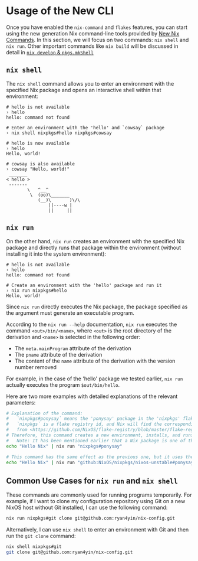 # Usage of the New CLI

Once you have enabled the `nix-command` and `flakes` features, you can start using the new
generation Nix command-line tools provided by [New Nix Commands][New Nix Commands]. In
this section, we will focus on two commands: `nix shell` and `nix run`. Other important
commands like `nix build` will be discussed in detail in
[`nix develop` & `pkgs.mkShell`](/development/intro.md)

## `nix shell`

The `nix shell` command allows you to enter an environment with the specified Nix package
and opens an interactive shell within that environment:

```shell
# hello is not available
› hello
hello: command not found

# Enter an environment with the 'hello' and `cowsay` package
› nix shell nixpkgs#hello nixpkgs#cowsay

# hello is now available
› hello
Hello, world!

# cowsay is also available
› cowsay "Hello, world!"
 _______
< hello >
 -------
        \   ^__^
         \  (oo)\_______
            (__)\       )\/\
                ||----w |
                ||     ||
```

## `nix run`

On the other hand, `nix run` creates an environment with the specified Nix package and
directly runs that package within the environment (without installing it into the system
environment):

```shell
# hello is not available
› hello
hello: command not found

# Create an environment with the 'hello' package and run it
› nix run nixpkgs#hello
Hello, world!
```

Since `nix run` directly executes the Nix package, the package specified as the argument
must generate an executable program.

According to the `nix run --help` documentation, `nix run` executes the command
`<out>/bin/<name>`, where `<out>` is the root directory of the derivation and `<name>` is
selected in the following order:

- The `meta.mainProgram` attribute of the derivation
- The `pname` attribute of the derivation
- The content of the `name` attribute of the derivation with the version number removed

For example, in the case of the 'hello' package we tested earlier, `nix run` actually
executes the program `$out/bin/hello`.

Here are two more examples with detailed explanations of the relevant parameters:

```bash
# Explanation of the command:
#   `nixpkgs#ponysay` means the 'ponysay' package in the 'nixpkgs' flake.
#   `nixpkgs` is a flake registry id, and Nix will find the corresponding GitHub repository address
#   from <https://github.com/NixOS/flake-registry/blob/master/flake-registry.json>.
# Therefore, this command creates a new environment, installs, and runs the 'ponysay' package provided by the 'nixpkgs' flake.
#   Note: It has been mentioned earlier that a Nix package is one of the outputs of a flake.
echo "Hello Nix" | nix run "nixpkgs#ponysay"

# This command has the same effect as the previous one, but it uses the complete flake URI instead of the flake registry id.
echo "Hello Nix" | nix run "github:NixOS/nixpkgs/nixos-unstable#ponysay"
```

## Common Use Cases for `nix run` and `nix shell`

These commands are commonly used for running programs temporarily. For example, if I want
to clone my configuration repository using Git on a new NixOS host without Git installed,
I can use the following command:

```bash
nix run nixpkgs#git clone git@github.com:ryan4yin/nix-config.git
```

Alternatively, I can use `nix shell` to enter an environment with Git and then run the
`git clone` command:

```bash
nix shell nixpkgs#git
git clone git@github.com:ryan4yin/nix-config.git
```

[New Nix Commands]: https://nixos.org/manual/nix/stable/command-ref/new-cli/nix.html
